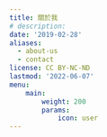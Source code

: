 ```yaml
---
title: 關於我
# description: 
date: '2019-02-28'
aliases:
  - about-us
  - contact
license: CC BY-NC-ND
lastmod: '2022-06-07'
menu:
    main: 
        weight: 200
        params:
            icon: user
---
```


